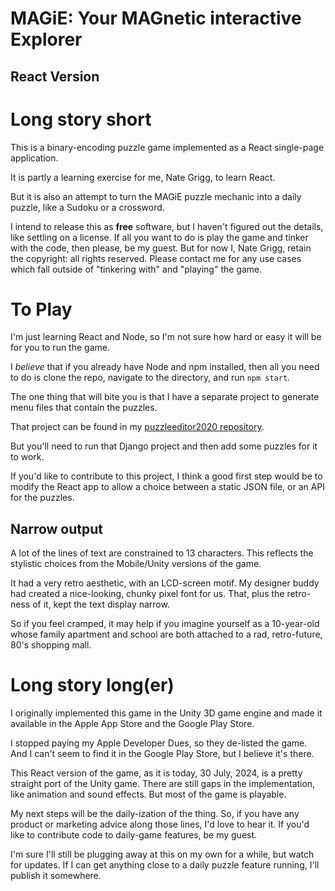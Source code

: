 MAGiE: Your MAGnetic interactive Explorer
=================================================
React Version
-------------------------------------------------

# Long story short

This is a binary-encoding puzzle game implemented as a React single-page application.

It is partly a learning exercise for me, Nate Grigg, to learn React.

But it is also an attempt to turn the MAGiE puzzle mechanic into a daily puzzle, like a Sudoku or a crossword. 

I intend to release this as **free** software, but I haven't figured out the details, like settling on a license.
If all you want to do is play the game and tinker with the code, then please, be my guest.
But for now I, Nate Grigg, retain the copyright: all rights reserved.
Please contact me for any use cases which fall outside of "tinkering with" and "playing" the game.

# To Play
I'm just learning React and Node, so I'm not sure how hard or easy it will be for you to run the game.

I _believe_ that if you already have Node and npm installed,
then all you need to do is clone the repo, navigate to the directory, and run `npm start`.

The one thing that will bite you is that I have a separate project to generate menu files that contain the puzzles.

That project can be found in my [puzzleeditor2020 repository](https://github.com/n8mob/puzzleeditor2020).

But you'll need to run that Django project and then add some puzzles for it to work.

If you'd like to contribute to this project, I think a good first step would be to modify the React app 
to allow a choice between a static JSON file, or an API for the puzzles.

## Narrow output

A lot of the lines of text are constrained to 13 characters.
This reflects the stylistic choices from the Mobile/Unity versions of the game.

It had a very retro aesthetic, with an LCD-screen motif.
My designer buddy had created a nice-looking, chunky pixel font for us.
That, plus the retro-ness of it, kept the text display narrow.

So if you feel cramped, it may help if you imagine yourself as
a 10-year-old whose family apartment and school are both attached to a rad, retro-future, 80's shopping mall.

# Long story long(er)

I originally implemented this game in the Unity 3D game engine
and made it available in the Apple App Store and the Google Play Store.

I stopped paying my Apple Developer Dues, so they de-listed the game.
And I can't seem to find it in the Google Play Store, but I believe it's there.

This React version of the game, as it is today, 30 July, 2024, is a pretty straight port of the Unity game.
There are still gaps in the implementation, like animation and sound effects. But most of the game is playable.

My next steps will be the daily-ization of the thing.
So, if you have any product or marketing advice along those lines, I'd love to hear it.
If you'd like to contribute code to daily-game features, be my guest.

I'm sure I'll still be plugging away at this on my own for a while, but watch for updates. 
If I can get anything close to a daily puzzle feature running, I'll publish it somewhere.
